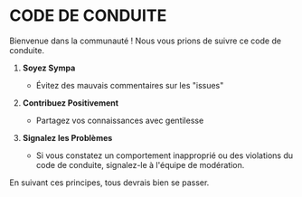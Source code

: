 # CODE DE CONDUITE

Bienvenue dans la communauté ! Nous vous prions de suivre ce code de conduite.

1. **Soyez Sympa**
   - Évitez des mauvais commentaires sur les "issues"

2. **Contribuez Positivement**
   - Partagez vos connaissances avec gentilesse

3. **Signalez les Problèmes**
   - Si vous constatez un comportement inapproprié ou des violations du code de conduite, signalez-le à l'équipe de modération.

En suivant ces principes, tous devrais bien se passer.